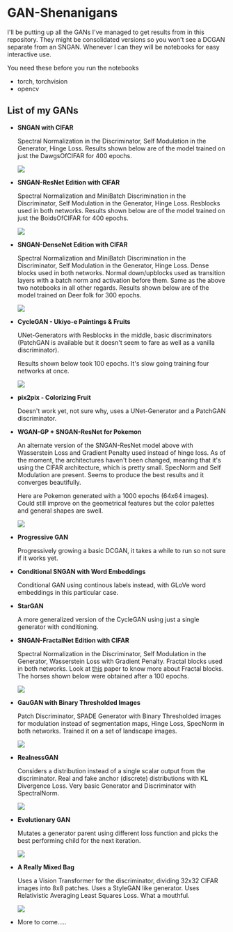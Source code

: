 # GAN-Shenanigans

I'll be putting up all the GANs I've managed to get results from in this repository. They might be consolidated versions so you won't see a DCGAN separate from an SNGAN. Whenever I can they will be
notebooks for easy interactive use.

You need these before you run the notebooks
* torch, torchvision
* opencv

## List of my GANs
* **SNGAN with CIFAR**

	Spectral Normalization in the Discriminator, Self Modulation in the Generator, Hinge Loss.
	Results shown below are of the model trained on just the DawgsOfCIFAR for 400 epochs.

	![](https://github.com/krishnan-meep/GAN-Shenanigans/blob/master/images_results/cifar_dogs_400.png)


* **SNGAN-ResNet Edition with CIFAR**

	Spectral Normalization and MiniBatch Discrimination in the Discriminator, Self Modulation in the Generator, Hinge Loss. Resblocks used in both networks.
	Results shown below are of the model trained on just the BoidsOfCIFAR for 400 epochs.

	![](https://github.com/krishnan-meep/GAN-Shenanigans/blob/master/images_results/cifar_birds_400.png)

* **SNGAN-DenseNet Edition with CIFAR**

	Spectral Normalization and MiniBatch Discrimination in the Discriminator, Self Modulation in the Generator, Hinge Loss. Dense blocks used in both networks. Normal down/upblocks used as transition
	layers with a batch norm and activation before them. Same as the above two notebooks in all other
	regards. 
	Results shown below are of the model trained on Deer folk for 300 epochs.

	![](https://github.com/krishnan-meep/GAN-Shenanigans/blob/master/images_results/cifar_deer_300.png)

* **CycleGAN - Ukiyo-e Paintings & Fruits**

	UNet-Generators with Resblocks in the middle, basic discriminators (PatchGAN is available but it doesn't seem to fare as well as a vanilla discriminator).

	Results shown below took 100 epochs. It's slow going training four networks at once.

	![](https://github.com/krishnan-meep/GAN-Shenanigans/blob/master/images_results/cycgan_uki_fruits.png)

* **pix2pix - Colorizing Fruit**

	Doesn't work yet, not sure why, uses a UNet-Generator and a PatchGAN discriminator. 

* **WGAN-GP + SNGAN-ResNet for Pokemon**

	An alternate version of the SNGAN-ResNet model above with Wasserstein Loss and Gradient Penalty used instead of hinge loss. As of the moment, the architectures haven't been changed, meaning that it's using the CIFAR architecture, which is pretty small. SpecNorm and Self Modulation are present. Seems to produce the best results and it converges beautifully.

	Here are Pokemon generated with a 1000 epochs (64x64 images). Could still improve on the geometrical features but the color palettes and general shapes are swell.

	![](https://github.com/krishnan-meep/GAN-Shenanigans/blob/master/images_results/wgangp_poke_1000.png)

* **Progressive GAN**

	Progressively growing a basic DCGAN, it takes a while to run so not sure if it works yet.

* **Conditional SNGAN with Word Embeddings**

	Conditional GAN using continous labels instead, with GLoVe word embeddings in this particular case.

* **StarGAN**

	A more generalized version of the CycleGAN using just a single generator with conditioning.

* **SNGAN-FractalNet Edition with CIFAR**

	Spectral Normalization in the Discriminator, Self Modulation in the Generator, Wasserstein Loss with Gradient Penalty. Fractal blocks used in both networks. Look at [this](https://arxiv.org/abs/1605.07648) paper to know more about Fractal blocks.
	The horses shown below were obtained after a 100 epochs.

	![](https://github.com/krishnan-meep/GAN-Shenanigans/blob/master/images_results/cifar_horses_100.png)

* **GauGAN with Binary Thresholded Images**

	Patch Discriminator, SPADE Generator with Binary Thresholded images for modulation instead of segmentation maps, Hinge Loss, SpecNorm in both networks. Trained it on a set of landscape images.

	![](https://github.com/krishnan-meep/GAN-Shenanigans/blob/master/images_results/gaugan_bin.png)

* **RealnessGAN**

	Considers a distribution instead of a single scalar output from the discriminator. Real and fake anchor (discrete) distributions with KL Divergence Loss. Very basic Generator and Discriminator
	with SpectralNorm.

	![](https://github.com/krishnan-meep/GAN-Shenanigans/blob/master/images_results/cifar_realness.png)

* **Evolutionary GAN**

	Mutates a generator parent using different loss function and picks the best performing child for the next iteration.

	![](https://github.com/krishnan-meep/GAN-Shenanigans/blob/master/images_results/evo_cifar.png)

* **A Really Mixed Bag**

	Uses a Vision Transformer for the discriminator, dividing 32x32 CIFAR images into 8x8 patches. Uses a StyleGAN like generator. Uses Relativistic Averaging Least Squares Loss. What a mouthful.

	![](https://github.com/krishnan-meep/GAN-Shenanigans/blob/master/images_results/transformer_disc_results.png)


* More to come.....
